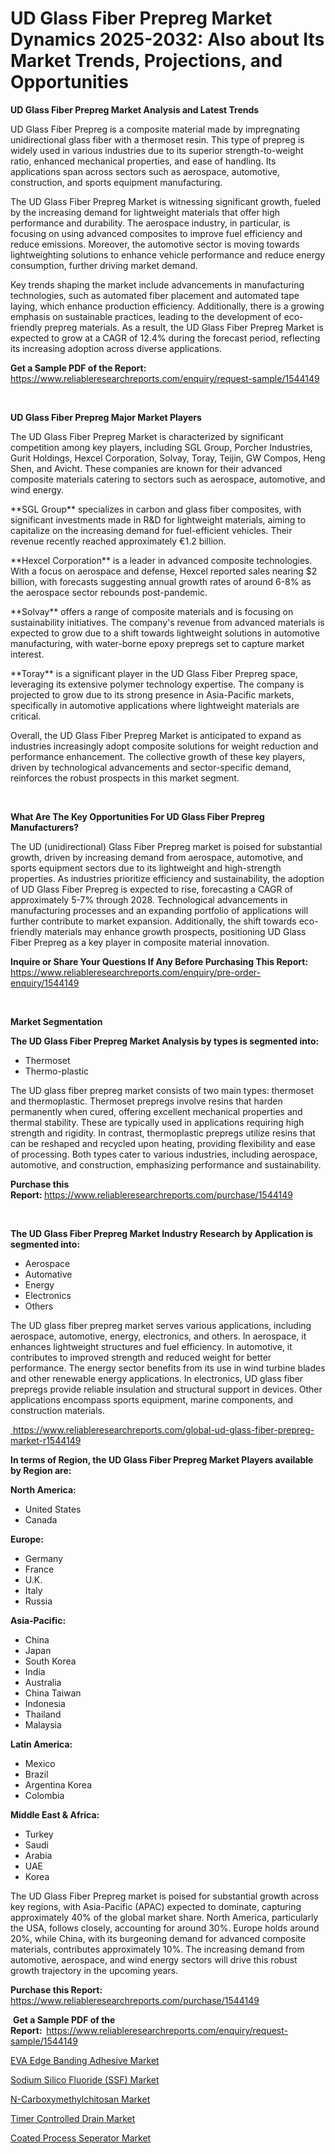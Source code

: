 <p><h1>UD Glass Fiber Prepreg Market Dynamics 2025-2032: Also about Its Market Trends, Projections, and Opportunities</h1></p><p><strong>UD Glass Fiber Prepreg Market Analysis and Latest Trends</strong></p>
<p><p>UD Glass Fiber Prepreg is a composite material made by impregnating unidirectional glass fiber with a thermoset resin. This type of prepreg is widely used in various industries due to its superior strength-to-weight ratio, enhanced mechanical properties, and ease of handling. Its applications span across sectors such as aerospace, automotive, construction, and sports equipment manufacturing.</p><p>The UD Glass Fiber Prepreg Market is witnessing significant growth, fueled by the increasing demand for lightweight materials that offer high performance and durability. The aerospace industry, in particular, is focusing on using advanced composites to improve fuel efficiency and reduce emissions. Moreover, the automotive sector is moving towards lightweighting solutions to enhance vehicle performance and reduce energy consumption, further driving market demand.</p><p>Key trends shaping the market include advancements in manufacturing technologies, such as automated fiber placement and automated tape laying, which enhance production efficiency. Additionally, there is a growing emphasis on sustainable practices, leading to the development of eco-friendly prepreg materials. As a result, the UD Glass Fiber Prepreg Market is expected to grow at a CAGR of 12.4% during the forecast period, reflecting its increasing adoption across diverse applications.</p></p>
<p><strong>Get a Sample PDF of the Report:&nbsp;</strong> <a href="https://www.reliableresearchreports.com/enquiry/request-sample/1544149?utm_campaign=36&utm_medium=2&utm_source=Github&utm_content=ia&utm_term=02042025&utm_id=ud-glass-fiber-prepreg">https://www.reliableresearchreports.com/enquiry/request-sample/1544149</a></p>
<p>&nbsp;</p>
<p><strong>UD Glass Fiber Prepreg Major Market Players</strong></p>
<p><p>The UD Glass Fiber Prepreg Market is characterized by significant competition among key players, including SGL Group, Porcher Industries, Gurit Holdings, Hexcel Corporation, Solvay, Toray, Teijin, GW Compos, Heng Shen, and Avicht. These companies are known for their advanced composite materials catering to sectors such as aerospace, automotive, and wind energy.</p><p>**SGL Group** specializes in carbon and glass fiber composites, with significant investments made in R&D for lightweight materials, aiming to capitalize on the increasing demand for fuel-efficient vehicles. Their revenue recently reached approximately €1.2 billion.</p><p>**Hexcel Corporation** is a leader in advanced composite technologies. With a focus on aerospace and defense, Hexcel reported sales nearing $2 billion, with forecasts suggesting annual growth rates of around 6-8% as the aerospace sector rebounds post-pandemic.</p><p>**Solvay** offers a range of composite materials and is focusing on sustainability initiatives. The company's revenue from advanced materials is expected to grow due to a shift towards lightweight solutions in automotive manufacturing, with water-borne epoxy prepregs set to capture market interest.</p><p>**Toray** is a significant player in the UD Glass Fiber Prepreg space, leveraging its extensive polymer technology expertise. The company is projected to grow due to its strong presence in Asia-Pacific markets, specifically in automotive applications where lightweight materials are critical.</p><p>Overall, the UD Glass Fiber Prepreg Market is anticipated to expand as industries increasingly adopt composite solutions for weight reduction and performance enhancement. The collective growth of these key players, driven by technological advancements and sector-specific demand, reinforces the robust prospects in this market segment.</p></p>
<p>&nbsp;</p>
<p><strong>What Are The Key Opportunities For UD Glass Fiber Prepreg Manufacturers?</strong></p>
<p><p>The UD (unidirectional) Glass Fiber Prepreg market is poised for substantial growth, driven by increasing demand from aerospace, automotive, and sports equipment sectors due to its lightweight and high-strength properties. As industries prioritize efficiency and sustainability, the adoption of UD Glass Fiber Prepreg is expected to rise, forecasting a CAGR of approximately 5-7% through 2028. Technological advancements in manufacturing processes and an expanding portfolio of applications will further contribute to market expansion. Additionally, the shift towards eco-friendly materials may enhance growth prospects, positioning UD Glass Fiber Prepreg as a key player in composite material innovation.</p></p>
<p><strong>Inquire or Share Your Questions If Any Before Purchasing This Report:</strong> <a href="https://www.reliableresearchreports.com/enquiry/pre-order-enquiry/1544149?utm_campaign=36&utm_medium=2&utm_source=Github&utm_content=ia&utm_term=02042025&utm_id=ud-glass-fiber-prepreg">https://www.reliableresearchreports.com/enquiry/pre-order-enquiry/1544149</a></p>
<p>&nbsp;</p>
<p><strong>Market Segmentation</strong></p>
<p><strong>The UD Glass Fiber Prepreg Market Analysis by types is segmented into:</strong></p>
<p><ul><li>Thermoset</li><li>Thermo-plastic</li></ul></p>
<p><p>The UD glass fiber prepreg market consists of two main types: thermoset and thermoplastic. Thermoset prepregs involve resins that harden permanently when cured, offering excellent mechanical properties and thermal stability. These are typically used in applications requiring high strength and rigidity. In contrast, thermoplastic prepregs utilize resins that can be reshaped and recycled upon heating, providing flexibility and ease of processing. Both types cater to various industries, including aerospace, automotive, and construction, emphasizing performance and sustainability.</p></p>
<p><strong>Purchase this Report:&nbsp;</strong><a href="https://www.reliableresearchreports.com/purchase/1544149?utm_campaign=36&utm_medium=2&utm_source=Github&utm_content=ia&utm_term=02042025&utm_id=ud-glass-fiber-prepreg">https://www.reliableresearchreports.com/purchase/1544149</a></p>
<p>&nbsp;</p>
<p><strong>The UD Glass Fiber Prepreg Market Industry Research by Application is segmented into:</strong></p>
<p><ul><li>Aerospace</li><li>Automative</li><li>Energy</li><li>Electronics</li><li>Others</li></ul></p>
<p><p>The UD glass fiber prepreg market serves various applications, including aerospace, automotive, energy, electronics, and others. In aerospace, it enhances lightweight structures and fuel efficiency. In automotive, it contributes to improved strength and reduced weight for better performance. The energy sector benefits from its use in wind turbine blades and other renewable energy applications. In electronics, UD glass fiber prepregs provide reliable insulation and structural support in devices. Other applications encompass sports equipment, marine components, and construction materials.</p></p>
<p><a href="https://www.reliableresearchreports.com/global-ud-glass-fiber-prepreg-market-r1544149?utm_campaign=36&utm_medium=2&utm_source=Github&utm_content=ia&utm_term=02042025&utm_id=ud-glass-fiber-prepreg">&nbsp;https://www.reliableresearchreports.com/global-ud-glass-fiber-prepreg-market-r1544149</a></p>
<p><strong>In terms of Region, the UD Glass Fiber Prepreg Market Players available by Region are:</strong></p>
<p>
    <p> <strong> North America: </strong>
        <ul>
            <li>United States</li>
            <li>Canada</li>
        </ul>
        </p> 
    <p> <strong> Europe: </strong>
        <ul>
            <li>Germany</li>
            <li>France</li>
            <li>U.K.</li>
            <li>Italy</li>
            <li>Russia</li>
        </ul>
        </p> 
    <p> <strong> Asia-Pacific: </strong>
        <ul>
            <li>China</li>
            <li>Japan</li>
            <li>South Korea</li>
            <li>India</li>
            <li>Australia</li>
            <li>China Taiwan</li>
            <li>Indonesia</li>
            <li>Thailand</li>
            <li>Malaysia</li>
        </ul>
        </p> 
    <p> <strong> Latin America: </strong>
        <ul>
            <li>Mexico</li>
            <li>Brazil</li>
            <li>Argentina Korea</li>
            <li>Colombia</li>
        </ul>
        </p> 
    <p> <strong> Middle East & Africa: </strong>
        <ul>
            <li>Turkey</li>
            <li>Saudi</li>
            <li>Arabia</li>
            <li>UAE</li>
            <li>Korea</li>
        </ul>
    </p>
    </p>
<p><p>The UD Glass Fiber Prepreg market is poised for substantial growth across key regions, with Asia-Pacific (APAC) expected to dominate, capturing approximately 40% of the global market share. North America, particularly the USA, follows closely, accounting for around 30%. Europe holds around 20%, while China, with its burgeoning demand for advanced composite materials, contributes approximately 10%. The increasing demand from automotive, aerospace, and wind energy sectors will drive this robust growth trajectory in the upcoming years.</p></p>
<p><strong>Purchase this Report: </strong><a href="https://www.reliableresearchreports.com/purchase/1544149?utm_campaign=36&utm_medium=2&utm_source=Github&utm_content=ia&utm_term=02042025&utm_id=ud-glass-fiber-prepreg">https://www.reliableresearchreports.com/purchase/1544149</a></p>
<p>&nbsp;<strong>Get a Sample PDF of the Report:&nbsp;&nbsp;</strong><a href="https://www.reliableresearchreports.com/enquiry/request-sample/1544149?utm_campaign=36&utm_medium=2&utm_source=Github&utm_content=ia&utm_term=02042025&utm_id=ud-glass-fiber-prepreg">https://www.reliableresearchreports.com/enquiry/request-sample/1544149</a></p>
<p><strong></strong></p>
<p><p><a href="https://github.com/adelanwkadua/Market-Research-Report-List-1/blob/main/eva-edge-banding-adhesive-market.md?utm_campaign=36&utm_medium=2&utm_source=Github&utm_content=ia&utm_term=02042025&utm_id=ud-glass-fiber-prepreg">EVA Edge Banding Adhesive Market</a></p><p><a href="https://github.com/helmeludu/Market-Research-Report-List-1/blob/main/sodium-silico-fluoride-ssf-market.md?utm_campaign=36&utm_medium=2&utm_source=Github&utm_content=ia&utm_term=02042025&utm_id=ud-glass-fiber-prepreg">Sodium Silico Fluoride (SSF) Market</a></p><p><a href="https://github.com/baheraennika/Market-Research-Report-List-1/blob/main/n-carboxymethylchitosan-market.md?utm_campaign=36&utm_medium=2&utm_source=Github&utm_content=ia&utm_term=02042025&utm_id=ud-glass-fiber-prepreg">N-Carboxymethylchitosan Market</a></p><p><a href="https://github.com/mokeleveisel/Market-Research-Report-List-1/blob/main/timer-controlled-drain-market.md?utm_campaign=36&utm_medium=2&utm_source=Github&utm_content=ia&utm_term=02042025&utm_id=ud-glass-fiber-prepreg">Timer Controlled Drain Market</a></p><p><a href="https://github.com/elroddrewspm/Market-Research-Report-List-1/blob/main/coated-process-seperator-market.md?utm_campaign=36&utm_medium=2&utm_source=Github&utm_content=ia&utm_term=02042025&utm_id=ud-glass-fiber-prepreg">Coated Process Seperator Market</a></p></p>